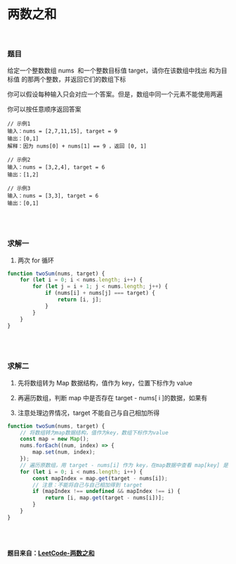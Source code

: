 # 两数之和

</br>

### 题目

给定一个整数数组 nums  和一个整数目标值 target，请你在该数组中找出 和为目标值 的那两个整数，并返回它们的数组下标

你可以假设每种输入只会对应一个答案。但是，数组中同一个元素不能使用两遍

你可以按任意顺序返回答案

```
// 示例1
输入：nums = [2,7,11,15], target = 9
输出：[0,1]
解释：因为 nums[0] + nums[1] == 9 ，返回 [0, 1]

// 示例2
输入：nums = [3,2,4], target = 6
输出：[1,2]

// 示例3
输入：nums = [3,3], target = 6
输出：[0,1]
```

</br>
</br>

### 求解一

1.  两次 for 循环

```javascript
function twoSum(nums, target) {
    for (let i = 0; i < nums.length; i++) {
        for (let j = i + 1; j < nums.length; j++) {
            if (nums[i] + nums[j] === target) {
                return [i, j];
            }
        }
    }
}
```

</br>
</br>

### 求解二

1.  先将数组转为 Map 数据结构，值作为 key，位置下标作为 value

2.  再遍历数组，判断 map 中是否存在 target - nums[ i ]的数据，如果有

3.  注意处理边界情况，target 不能自己与自己相加所得

```javascript
function twoSum(nums, target) {
    // 将数组转为map数据结构，值作为key，数组下标作为value
    const map = new Map();
    nums.forEach((num, index) => {
        map.set(num, index);
    });
    // 遍历原数组，用 target - nums[i] 作为 key，在map数据中查看 map[key] 是否存在
    for (let i = 0; i < nums.length; i++) {
        const mapIndex = map.get(target - nums[i]);
        // 注意：不能将自己与自己相加得到 target
        if (mapIndex !== undefined && mapIndex !== i) {
            return [i, map.get(target - nums[i])];
        }
    }
}
```

</br>
</br>

**题目来自：[LeetCode-两数之和](https://leetcode-cn.com/problems/two-sum/)**
